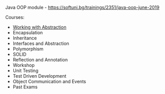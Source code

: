 
Java OOP module - https://softuni.bg/trainings/2351/java-oop-june-2019

Courses:<br/>
- [Working with Abstraction](https://github.com/HristoNakov13/SoftUni-Java-OOP/tree/master/WorkingWithAbstraction)<br/>
- Encapsulation<br/>
- Inheritance<br/>
- Interfaces and Abstraction<br/>
- Polymorphism<br/>
- SOLID<br/>
- Reflection and Annotation<br/>
- Workshop<br/>
- Unit Testing<br/>
- Test Driven Development<br/>
- Object Communication and Events<br/>
- Past Exams
